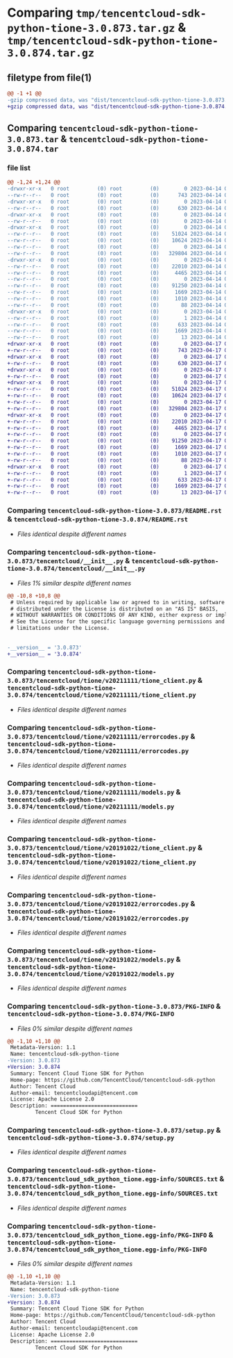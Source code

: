 # Comparing `tmp/tencentcloud-sdk-python-tione-3.0.873.tar.gz` & `tmp/tencentcloud-sdk-python-tione-3.0.874.tar.gz`

## filetype from file(1)

```diff
@@ -1 +1 @@
-gzip compressed data, was "dist/tencentcloud-sdk-python-tione-3.0.873.tar", last modified: Fri Apr 14 00:59:27 2023, max compression
+gzip compressed data, was "dist/tencentcloud-sdk-python-tione-3.0.874.tar", last modified: Mon Apr 17 00:52:11 2023, max compression
```

## Comparing `tencentcloud-sdk-python-tione-3.0.873.tar` & `tencentcloud-sdk-python-tione-3.0.874.tar`

### file list

```diff
@@ -1,24 +1,24 @@
-drwxr-xr-x   0 root         (0) root         (0)        0 2023-04-14 00:59:27.000000 tencentcloud-sdk-python-tione-3.0.873/
--rw-r--r--   0 root         (0) root         (0)      743 2023-04-14 00:59:27.000000 tencentcloud-sdk-python-tione-3.0.873/README.rst
-drwxr-xr-x   0 root         (0) root         (0)        0 2023-04-14 00:59:27.000000 tencentcloud-sdk-python-tione-3.0.873/tencentcloud/
--rw-r--r--   0 root         (0) root         (0)      630 2023-04-14 00:59:27.000000 tencentcloud-sdk-python-tione-3.0.873/tencentcloud/__init__.py
-drwxr-xr-x   0 root         (0) root         (0)        0 2023-04-14 00:59:27.000000 tencentcloud-sdk-python-tione-3.0.873/tencentcloud/tione/
--rw-r--r--   0 root         (0) root         (0)        0 2023-04-14 00:59:27.000000 tencentcloud-sdk-python-tione-3.0.873/tencentcloud/tione/__init__.py
-drwxr-xr-x   0 root         (0) root         (0)        0 2023-04-14 00:59:27.000000 tencentcloud-sdk-python-tione-3.0.873/tencentcloud/tione/v20211111/
--rw-r--r--   0 root         (0) root         (0)    51024 2023-04-14 00:59:27.000000 tencentcloud-sdk-python-tione-3.0.873/tencentcloud/tione/v20211111/tione_client.py
--rw-r--r--   0 root         (0) root         (0)    10624 2023-04-14 00:59:27.000000 tencentcloud-sdk-python-tione-3.0.873/tencentcloud/tione/v20211111/errorcodes.py
--rw-r--r--   0 root         (0) root         (0)        0 2023-04-14 00:59:27.000000 tencentcloud-sdk-python-tione-3.0.873/tencentcloud/tione/v20211111/__init__.py
--rw-r--r--   0 root         (0) root         (0)   329804 2023-04-14 00:59:27.000000 tencentcloud-sdk-python-tione-3.0.873/tencentcloud/tione/v20211111/models.py
-drwxr-xr-x   0 root         (0) root         (0)        0 2023-04-14 00:59:27.000000 tencentcloud-sdk-python-tione-3.0.873/tencentcloud/tione/v20191022/
--rw-r--r--   0 root         (0) root         (0)    22010 2023-04-14 00:59:27.000000 tencentcloud-sdk-python-tione-3.0.873/tencentcloud/tione/v20191022/tione_client.py
--rw-r--r--   0 root         (0) root         (0)     4465 2023-04-14 00:59:27.000000 tencentcloud-sdk-python-tione-3.0.873/tencentcloud/tione/v20191022/errorcodes.py
--rw-r--r--   0 root         (0) root         (0)        0 2023-04-14 00:59:27.000000 tencentcloud-sdk-python-tione-3.0.873/tencentcloud/tione/v20191022/__init__.py
--rw-r--r--   0 root         (0) root         (0)    91250 2023-04-14 00:59:27.000000 tencentcloud-sdk-python-tione-3.0.873/tencentcloud/tione/v20191022/models.py
--rw-r--r--   0 root         (0) root         (0)     1669 2023-04-14 00:59:27.000000 tencentcloud-sdk-python-tione-3.0.873/PKG-INFO
--rw-r--r--   0 root         (0) root         (0)     1010 2023-04-14 00:59:27.000000 tencentcloud-sdk-python-tione-3.0.873/setup.py
--rw-r--r--   0 root         (0) root         (0)       88 2023-04-14 00:59:27.000000 tencentcloud-sdk-python-tione-3.0.873/setup.cfg
-drwxr-xr-x   0 root         (0) root         (0)        0 2023-04-14 00:59:27.000000 tencentcloud-sdk-python-tione-3.0.873/tencentcloud_sdk_python_tione.egg-info/
--rw-r--r--   0 root         (0) root         (0)        1 2023-04-14 00:59:27.000000 tencentcloud-sdk-python-tione-3.0.873/tencentcloud_sdk_python_tione.egg-info/dependency_links.txt
--rw-r--r--   0 root         (0) root         (0)      633 2023-04-14 00:59:27.000000 tencentcloud-sdk-python-tione-3.0.873/tencentcloud_sdk_python_tione.egg-info/SOURCES.txt
--rw-r--r--   0 root         (0) root         (0)     1669 2023-04-14 00:59:27.000000 tencentcloud-sdk-python-tione-3.0.873/tencentcloud_sdk_python_tione.egg-info/PKG-INFO
--rw-r--r--   0 root         (0) root         (0)       13 2023-04-14 00:59:27.000000 tencentcloud-sdk-python-tione-3.0.873/tencentcloud_sdk_python_tione.egg-info/top_level.txt
+drwxr-xr-x   0 root         (0) root         (0)        0 2023-04-17 00:52:11.000000 tencentcloud-sdk-python-tione-3.0.874/
+-rw-r--r--   0 root         (0) root         (0)      743 2023-04-17 00:52:11.000000 tencentcloud-sdk-python-tione-3.0.874/README.rst
+drwxr-xr-x   0 root         (0) root         (0)        0 2023-04-17 00:52:11.000000 tencentcloud-sdk-python-tione-3.0.874/tencentcloud/
+-rw-r--r--   0 root         (0) root         (0)      630 2023-04-17 00:52:11.000000 tencentcloud-sdk-python-tione-3.0.874/tencentcloud/__init__.py
+drwxr-xr-x   0 root         (0) root         (0)        0 2023-04-17 00:52:11.000000 tencentcloud-sdk-python-tione-3.0.874/tencentcloud/tione/
+-rw-r--r--   0 root         (0) root         (0)        0 2023-04-17 00:52:11.000000 tencentcloud-sdk-python-tione-3.0.874/tencentcloud/tione/__init__.py
+drwxr-xr-x   0 root         (0) root         (0)        0 2023-04-17 00:52:11.000000 tencentcloud-sdk-python-tione-3.0.874/tencentcloud/tione/v20211111/
+-rw-r--r--   0 root         (0) root         (0)    51024 2023-04-17 00:52:11.000000 tencentcloud-sdk-python-tione-3.0.874/tencentcloud/tione/v20211111/tione_client.py
+-rw-r--r--   0 root         (0) root         (0)    10624 2023-04-17 00:52:11.000000 tencentcloud-sdk-python-tione-3.0.874/tencentcloud/tione/v20211111/errorcodes.py
+-rw-r--r--   0 root         (0) root         (0)        0 2023-04-17 00:52:11.000000 tencentcloud-sdk-python-tione-3.0.874/tencentcloud/tione/v20211111/__init__.py
+-rw-r--r--   0 root         (0) root         (0)   329804 2023-04-17 00:52:11.000000 tencentcloud-sdk-python-tione-3.0.874/tencentcloud/tione/v20211111/models.py
+drwxr-xr-x   0 root         (0) root         (0)        0 2023-04-17 00:52:11.000000 tencentcloud-sdk-python-tione-3.0.874/tencentcloud/tione/v20191022/
+-rw-r--r--   0 root         (0) root         (0)    22010 2023-04-17 00:52:11.000000 tencentcloud-sdk-python-tione-3.0.874/tencentcloud/tione/v20191022/tione_client.py
+-rw-r--r--   0 root         (0) root         (0)     4465 2023-04-17 00:52:11.000000 tencentcloud-sdk-python-tione-3.0.874/tencentcloud/tione/v20191022/errorcodes.py
+-rw-r--r--   0 root         (0) root         (0)        0 2023-04-17 00:52:11.000000 tencentcloud-sdk-python-tione-3.0.874/tencentcloud/tione/v20191022/__init__.py
+-rw-r--r--   0 root         (0) root         (0)    91250 2023-04-17 00:52:11.000000 tencentcloud-sdk-python-tione-3.0.874/tencentcloud/tione/v20191022/models.py
+-rw-r--r--   0 root         (0) root         (0)     1669 2023-04-17 00:52:11.000000 tencentcloud-sdk-python-tione-3.0.874/PKG-INFO
+-rw-r--r--   0 root         (0) root         (0)     1010 2023-04-17 00:52:11.000000 tencentcloud-sdk-python-tione-3.0.874/setup.py
+-rw-r--r--   0 root         (0) root         (0)       88 2023-04-17 00:52:11.000000 tencentcloud-sdk-python-tione-3.0.874/setup.cfg
+drwxr-xr-x   0 root         (0) root         (0)        0 2023-04-17 00:52:11.000000 tencentcloud-sdk-python-tione-3.0.874/tencentcloud_sdk_python_tione.egg-info/
+-rw-r--r--   0 root         (0) root         (0)        1 2023-04-17 00:52:11.000000 tencentcloud-sdk-python-tione-3.0.874/tencentcloud_sdk_python_tione.egg-info/dependency_links.txt
+-rw-r--r--   0 root         (0) root         (0)      633 2023-04-17 00:52:11.000000 tencentcloud-sdk-python-tione-3.0.874/tencentcloud_sdk_python_tione.egg-info/SOURCES.txt
+-rw-r--r--   0 root         (0) root         (0)     1669 2023-04-17 00:52:11.000000 tencentcloud-sdk-python-tione-3.0.874/tencentcloud_sdk_python_tione.egg-info/PKG-INFO
+-rw-r--r--   0 root         (0) root         (0)       13 2023-04-17 00:52:11.000000 tencentcloud-sdk-python-tione-3.0.874/tencentcloud_sdk_python_tione.egg-info/top_level.txt
```

### Comparing `tencentcloud-sdk-python-tione-3.0.873/README.rst` & `tencentcloud-sdk-python-tione-3.0.874/README.rst`

 * *Files identical despite different names*

### Comparing `tencentcloud-sdk-python-tione-3.0.873/tencentcloud/__init__.py` & `tencentcloud-sdk-python-tione-3.0.874/tencentcloud/__init__.py`

 * *Files 1% similar despite different names*

```diff
@@ -10,8 +10,8 @@
 # Unless required by applicable law or agreed to in writing, software
 # distributed under the License is distributed on an "AS IS" BASIS,
 # WITHOUT WARRANTIES OR CONDITIONS OF ANY KIND, either express or implied.
 # See the License for the specific language governing permissions and
 # limitations under the License.
 
 
-__version__ = '3.0.873'
+__version__ = '3.0.874'
```

### Comparing `tencentcloud-sdk-python-tione-3.0.873/tencentcloud/tione/v20211111/tione_client.py` & `tencentcloud-sdk-python-tione-3.0.874/tencentcloud/tione/v20211111/tione_client.py`

 * *Files identical despite different names*

### Comparing `tencentcloud-sdk-python-tione-3.0.873/tencentcloud/tione/v20211111/errorcodes.py` & `tencentcloud-sdk-python-tione-3.0.874/tencentcloud/tione/v20211111/errorcodes.py`

 * *Files identical despite different names*

### Comparing `tencentcloud-sdk-python-tione-3.0.873/tencentcloud/tione/v20211111/models.py` & `tencentcloud-sdk-python-tione-3.0.874/tencentcloud/tione/v20211111/models.py`

 * *Files identical despite different names*

### Comparing `tencentcloud-sdk-python-tione-3.0.873/tencentcloud/tione/v20191022/tione_client.py` & `tencentcloud-sdk-python-tione-3.0.874/tencentcloud/tione/v20191022/tione_client.py`

 * *Files identical despite different names*

### Comparing `tencentcloud-sdk-python-tione-3.0.873/tencentcloud/tione/v20191022/errorcodes.py` & `tencentcloud-sdk-python-tione-3.0.874/tencentcloud/tione/v20191022/errorcodes.py`

 * *Files identical despite different names*

### Comparing `tencentcloud-sdk-python-tione-3.0.873/tencentcloud/tione/v20191022/models.py` & `tencentcloud-sdk-python-tione-3.0.874/tencentcloud/tione/v20191022/models.py`

 * *Files identical despite different names*

### Comparing `tencentcloud-sdk-python-tione-3.0.873/PKG-INFO` & `tencentcloud-sdk-python-tione-3.0.874/PKG-INFO`

 * *Files 0% similar despite different names*

```diff
@@ -1,10 +1,10 @@
 Metadata-Version: 1.1
 Name: tencentcloud-sdk-python-tione
-Version: 3.0.873
+Version: 3.0.874
 Summary: Tencent Cloud Tione SDK for Python
 Home-page: https://github.com/TencentCloud/tencentcloud-sdk-python
 Author: Tencent Cloud
 Author-email: tencentcloudapi@tencent.com
 License: Apache License 2.0
 Description: ============================
         Tencent Cloud SDK for Python
```

### Comparing `tencentcloud-sdk-python-tione-3.0.873/setup.py` & `tencentcloud-sdk-python-tione-3.0.874/setup.py`

 * *Files identical despite different names*

### Comparing `tencentcloud-sdk-python-tione-3.0.873/tencentcloud_sdk_python_tione.egg-info/SOURCES.txt` & `tencentcloud-sdk-python-tione-3.0.874/tencentcloud_sdk_python_tione.egg-info/SOURCES.txt`

 * *Files identical despite different names*

### Comparing `tencentcloud-sdk-python-tione-3.0.873/tencentcloud_sdk_python_tione.egg-info/PKG-INFO` & `tencentcloud-sdk-python-tione-3.0.874/tencentcloud_sdk_python_tione.egg-info/PKG-INFO`

 * *Files 0% similar despite different names*

```diff
@@ -1,10 +1,10 @@
 Metadata-Version: 1.1
 Name: tencentcloud-sdk-python-tione
-Version: 3.0.873
+Version: 3.0.874
 Summary: Tencent Cloud Tione SDK for Python
 Home-page: https://github.com/TencentCloud/tencentcloud-sdk-python
 Author: Tencent Cloud
 Author-email: tencentcloudapi@tencent.com
 License: Apache License 2.0
 Description: ============================
         Tencent Cloud SDK for Python
```

